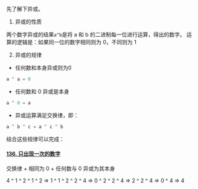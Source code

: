 先了解下异或。

1. 异或的性质

两个数字异或的结果`a^b`是将 a 和 b 的二进制每一位进行运算，得出的数字。 运算的逻辑是：如果同一位的数字相同则为 0，不同则为 1

2. 异或的规律

+ 任何数和本身异或则为0

~~~js
a ^ a = 0
~~~

+ 任何数和 0 异或是本身

~~~js
a ^ 0 = a
~~~

+ 异或运算满足交换律，即：

```js
a ^ b ^ c = a ^ c ^ b
```



结合这些规律可以完成：

#### [136. 只出现一次的数字](https://leetcode.cn/problems/single-number/)

交换律 + 相同为 0 + 任何数与 0 异或为其本身

4 ^ 1 ^ 2 ^ 1 ^ 2 => 1 ^ 1 ^ 2 ^ 2 ^ 4 => 0 ^ 2 ^ 2 ^ 4 => 2 ^ 2 ^ 4 => 0 ^ 4 => 4